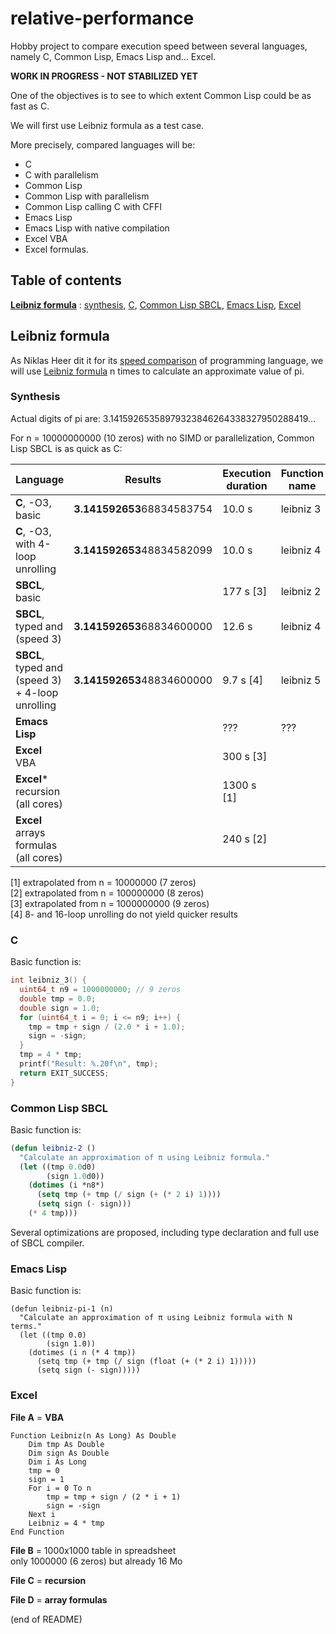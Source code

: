 # relative-performance

Hobby project to compare execution speed between several languages, namely C, Common Lisp, Emacs Lisp and... Excel.

**WORK IN PROGRESS - NOT STABILIZED YET**

One of the objectives is to see to which extent Common Lisp could be as fast as C.

We will first use Leibniz formula as a test case.

More precisely, compared languages will be:  
- C  
- C with parallelism  
- Common Lisp  
- Common Lisp with parallelism  
- Common Lisp calling C with CFFI  
- Emacs Lisp  
- Emacs Lisp with native compilation  
- Excel VBA  
- Excel formulas.


## Table of contents

**[Leibniz formula](#leibniz-formula)** : [synthesis](#synthesis), [C](#c), [Common Lisp SBCL](#common-lisp-sbcl), [Emacs Lisp](#emacs-lisp), [Excel](#excel)

## Leibniz formula

As Niklas Heer dit it for its [speed comparison](https://github.com/niklas-heer/speed-comparison) of programming language, we will use [Leibniz formula](https://en.wikipedia.org/wiki/Leibniz_formula_for_%CF%80) n times to calculate an approximate value of pi.

### Synthesis

Actual digits of pi are: 3.14159265358979323846264338327950288419...

For n = 10000000000 (10 zeros) with no SIMD or parallelization, Common Lisp SBCL is as quick as C:

| Language                                     | Results                    | Execution duration | Function name |
|----------------------------------------------|----------------------------|--------------------|---------------|
| **C**, -O3, basic                                | **3.141592653**68834583754 | 10.0 s             | leibniz 3     |
| **C**, -O3, with 4-loop unrolling                | **3.141592653**48834582099 | 10.0 s             | leibniz 4     |
| **SBCL**, basic                                  |                            | 177 s [3]          | leibniz 2     |
| **SBCL**, typed and (speed 3)                    | **3.141592653**68834600000 | 12.6 s             | leibniz 4     |
| **SBCL**, typed and (speed 3) + 4-loop unrolling | **3.141592653**48834600000 | 9.7 s [4]          | leibniz 5     |
| **Emacs Lisp**                                   |                            | ???                | ???            |
| **Excel** VBA                                    |                            | 300 s [3]          |               |
| **Excel*** recursion (all cores)                  |                            | 1300 s [1]         |               |
| **Excel** arrays formulas (all cores)            |                            | 240 s [2]          |               |


[1] extrapolated from n = 10000000 (7 zeros)  
[2] extrapolated from n = 100000000 (8 zeros)  
[3] extrapolated from n = 1000000000 (9 zeros)  
[4] 8- and 16-loop unrolling do not yield quicker results

### C

Basic function is:
``` C
int leibniz_3() {
  uint64_t n9 = 1000000000; // 9 zeros
  double tmp = 0.0;
  double sign = 1.0;
  for (uint64_t i = 0; i <= n9; i++) {
    tmp = tmp + sign / (2.0 * i + 1.0);
    sign = -sign;
  }
  tmp = 4 * tmp;
  printf("Result: %.20f\n", tmp);
  return EXIT_SUCCESS;
}
```

### Common Lisp SBCL

Basic function is:

``` lisp
(defun leibniz-2 ()
  "Calculate an approximation of π using Leibniz formula."
  (let ((tmp 0.0d0)
        (sign 1.0d0))
    (dotimes (i *n8*)
      (setq tmp (+ tmp (/ sign (+ (* 2 i) 1))))
      (setq sign (- sign)))
    (* 4 tmp)))
```

Several optimizations are proposed, including type declaration and full use of SBCL compiler.

### Emacs Lisp

Basic function is:

``` elisp
(defun leibniz-pi-1 (n)
  "Calculate an approximation of π using Leibniz formula with N terms."
  (let ((tmp 0.0)
        (sign 1.0))
    (dotimes (i n (* 4 tmp))
      (setq tmp (+ tmp (/ sign (float (+ (* 2 i) 1)))))
      (setq sign (- sign)))))
```

### Excel

**File A** = **VBA**

``` VBA
Function Leibniz(n As Long) As Double
    Dim tmp As Double
    Dim sign As Double
    Dim i As Long
    tmp = 0
    sign = 1
    For i = 0 To n
        tmp = tmp + sign / (2 * i + 1)
        sign = -sign
    Next i
    Leibniz = 4 * tmp
End Function
```

**File B** = 1000x1000 table in spreadsheet  
only 1000000 (6 zeros) but already 16 Mo

**File C** = **recursion**

**File D** = **array formulas**

(end of README)
